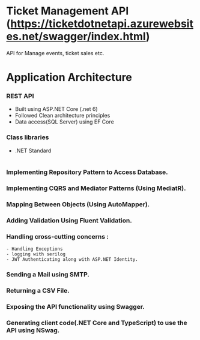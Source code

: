 # Ticket Management API (https://ticketdotnetapi.azurewebsites.net/swagger/index.html)
API for Manage events, ticket sales etc.

# Application Architecture
### REST API 
- Built using ASP.NET Core (.net 6)
- Followed Clean architecture principles 
- Data access(SQL Server) using EF Core
### Class libraries
- .NET Standard

#
### Implementing Repository Pattern to Access Database.
### Implementing CQRS and Mediator Patterns (Using MediatR).
### Mapping Between Objects (Using AutoMapper). 
### Adding Validation Using Fluent Validation.
### Handling cross-cutting concerns : 
    - Handling Exceptions 
    - logging with serilog 
    - JWT Authenticating along with ASP.NET Identity.
### Sending a Mail using SMTP.
### Returning a CSV File.
### Exposing the API functionality using Swagger.
### Generating client code(.NET Core and TypeScript) to use the API using NSwag.

